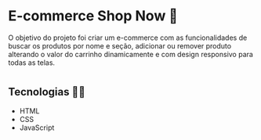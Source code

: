 <h1>E-commerce Shop Now 🛒</h1>
<p>O objetivo do projeto foi criar um e-commerce com as funcionalidades de buscar os produtos por nome e seção, adicionar ou remover produto alterando o valor do carrinho dinamicamente e com design responsivo para todas as telas.</p>

#

<h2> Tecnologias 👩‍💻 </h2>
<ul>
  <li>HTML</li>
  <li>CSS</li>
  <li>JavaScript</li>
</ul>

 
